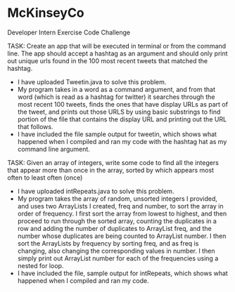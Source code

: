 McKinseyCo
==========

Developer Intern Exercise
Code Challenge

TASK: Create an app that will be executed in terminal or from the command line. The app should accept a hashtag as an argument and should only print out unique urls found in the 100 most recent tweets that matched the hashtag.
  - I have uploaded Tweetin.java to solve this problem.
  - My program takes in a word as a command argument, and from that word (which is read as a hashtag for twitter) it searches through the most recent 100 tweets, finds the ones that have display URLs as part of the tweet, and prints out those URLS by using basic substrings to find portion of the file that contains the display URL and printing out the URL that follows.
  - I have included the file sample output for tweetin, which shows what happened when I compiled and ran my code with the hashtag hat as my command line argument. 

TASK: Given an array of integers, write some code to find all the integers that appear more than once in the array, sorted by which appears most often to least often (once)
  - I have uploaded intRepeats.java to solve this problem.
  - My program takes the array of random, unsorted integers I provided, and uses two ArrayLists I created, freq and number, to sort the array in order of frequency. I first sort the array from lowest to highest, and then proceed to run through the sorted array, counting the duplicates in a row and adding the number of duplicates to ArrayList freq, and the number whose duplicates are being counted to ArrayList number. I then sort the ArrayLists by frequency by sorting freq, and as freq is changing, also changing the corresponding values in number. I then simply print out ArrayList number for each of the frequencies using a nested for loop. 
  - I have included the file, sample output for intRepeats, which shows what happened when I compiled and ran my code.

